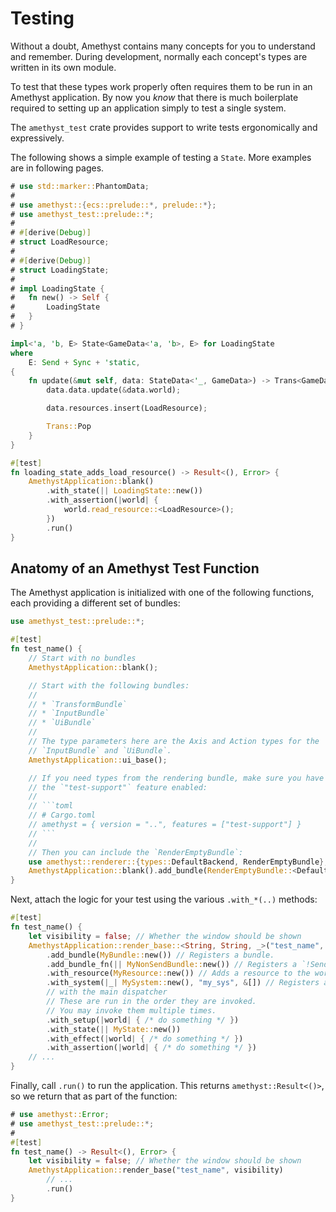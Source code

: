 # Testing

Without a doubt, Amethyst contains many concepts for you to understand and remember. During development, normally each concept's types are written in its own module.

To test that these types work properly often requires them to be run in an Amethyst application. By now you *know* that there is much boilerplate required to setting up an application simply to test a single system.

The `amethyst_test` crate provides support to write tests ergonomically and expressively.

The following shows a simple example of testing a `State`. More examples are in following pages.

```rust
# use std::marker::PhantomData;
# 
# use amethyst::{ecs::prelude::*, prelude::*};
# use amethyst_test::prelude::*;
# 
# #[derive(Debug)]
# struct LoadResource;
# 
# #[derive(Debug)]
# struct LoadingState;
# 
# impl LoadingState {
#   fn new() -> Self {
#       LoadingState
#   }
# }

impl<'a, 'b, E> State<GameData<'a, 'b>, E> for LoadingState
where
    E: Send + Sync + 'static,
{
    fn update(&mut self, data: StateData<'_, GameData>) -> Trans<GameData<'a, 'b>, E> {
        data.data.update(&data.world);

        data.resources.insert(LoadResource);

        Trans::Pop
    }
}

#[test]
fn loading_state_adds_load_resource() -> Result<(), Error> {
    AmethystApplication::blank()
        .with_state(|| LoadingState::new())
        .with_assertion(|world| {
            world.read_resource::<LoadResource>();
        })
        .run()
}
```

## Anatomy of an Amethyst Test Function

The Amethyst application is initialized with one of the following functions, each providing a different set of bundles:

````rust
use amethyst_test::prelude::*;

#[test]
fn test_name() {
    // Start with no bundles
    AmethystApplication::blank();

    // Start with the following bundles:
    //
    // * `TransformBundle`
    // * `InputBundle`
    // * `UiBundle`
    //
    // The type parameters here are the Axis and Action types for the
    // `InputBundle` and `UiBundle`.
    AmethystApplication::ui_base();

    // If you need types from the rendering bundle, make sure you have
    // the `"test-support"` feature enabled:
    //
    // ```toml
    // # Cargo.toml
    // amethyst = { version = "..", features = ["test-support"] }
    // ```
    //
    // Then you can include the `RenderEmptyBundle`:
    use amethyst::renderer::{types::DefaultBackend, RenderEmptyBundle};
    AmethystApplication::blank().add_bundle(RenderEmptyBundle::<DefaultBackend>::new());
}
````

Next, attach the logic for your test using the various `.with_*(..)` methods:

```rust
#[test]
fn test_name() {
    let visibility = false; // Whether the window should be shown
    AmethystApplication::render_base::<String, String, _>("test_name", visibility)
        .add_bundle(MyBundle::new()) // Registers a bundle.
        .add_bundle_fn(|| MyNonSendBundle::new()) // Registers a `!Send` bundle.
        .with_resource(MyResource::new()) // Adds a resource to the world.
        .with_system(|_| MySystem::new(), "my_sys", &[]) // Registers a system
        // with the main dispatcher
        // These are run in the order they are invoked.
        // You may invoke them multiple times.
        .with_setup(|world| { /* do something */ })
        .with_state(|| MyState::new())
        .with_effect(|world| { /* do something */ })
        .with_assertion(|world| { /* do something */ })
    // ...
}
```

Finally, call `.run()` to run the application. This returns `amethyst::Result<()>`, so we return that as part of the function:

```rust
# use amethyst::Error;
# use amethyst_test::prelude::*;
# 
#[test]
fn test_name() -> Result<(), Error> {
    let visibility = false; // Whether the window should be shown
    AmethystApplication::render_base("test_name", visibility)
        // ...
        .run()
}
```

